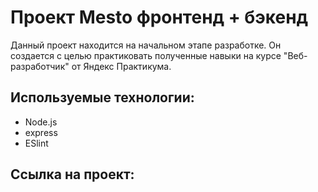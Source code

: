 # Проект Mesto фронтенд + бэкенд
Данный проект находится на начальном этапе разработке. Он создается с целью практиковать полученные навыки на курсе "Веб-разработчик" от Яндекс Практикума.

## Используемые технологии:
- Node.js
- express
- ESlint

## Ссылка на проект:

